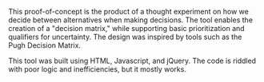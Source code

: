 
This proof-of-concept is the product of a thought experiment on how we decide between alternatives when making decisions. The tool enables the creation of a "decision matrix," while supporting basic prioritization and qualifiers for uncertainty. The design was inspired by tools such as the Pugh Decision Matrix. 
    
This tool was built using HTML, Javascript, and jQuery. The code is riddled with poor logic and inefficiencies, but it mostly works.
